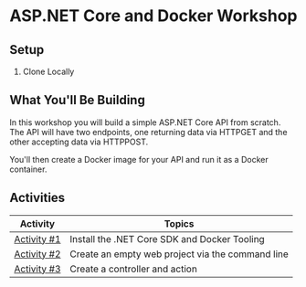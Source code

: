 # ASP.NET Core and Docker Workshop

## Setup

1. Clone Locally

## What You'll Be Building

In this workshop you will build a simple ASP.NET Core API from scratch. The API will have two endpoints, one returning data via HTTPGET and the other accepting data via HTTPPOST.

You'll then create a Docker image for your API and run it as a Docker container.

## Activities

| Activity | Topics |
| ----- | ---- |
| [Activity #1](/activities/1-InstallTooling.md) | Install the .NET Core SDK and Docker Tooling |
| [Activity #2](/activities/2-CreateEmptyWebProject.md) | Create an empty web project via the command line |
| [Activity #3](/activities/3-CreateControllerAndAction.md) | Create a controller and action |